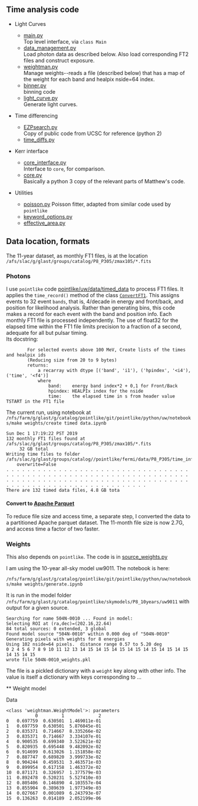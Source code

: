 ## Time analysis code

* Light Curves
    * [main.py](https://github.com/tburnett/lat_timing/blob/master/code/main.py)<br>
Top level interface, via `class Main` 
    * [data_management.py](https://github.com/tburnett/lat_timing/blob/master/code/data_management.py) <br>
 Load photon data as described below. Also load corresponding FT2 files and construct exposure.
    * [weightman.py](https://github.com/tburnett/lat_timing/blob/master/code/weightman.py)<br>
 Manage weights--reads a file (described below) that has a map of the weight for each band and healpix nside=64 index.
    * [binner.py](https://github.com/tburnett/lat_timing/blob/master/code/binner.py) <br>
    binning code
    * [light_curve.py](https://github.com/tburnett/lat_timing/blob/master/code/light_curve.py)<br>
    Generate light curves.

* Time differencing
    * [EZPsearch.py](https://github.com/tburnett/lat_timing/blob/master/code/EZPsearch.py)  
 Copy of public code from UCSC for reference (python 2)
    * [time_diffs.py](https://github.com/tburnett/lat_timing/blob/master/code/time_diffs.py) 


* Kerr interface
    - [core_interface.py](https://github.com/tburnett/lat_timing/blob/master/code/core_interface.py)<br>
    Interface to `core`, for comparison.
    - [core.py](https://github.com/tburnett/lat_timing/blob/master/code/core.py)<br>
    Basically a python 3 copy of the relevant parts of Matthew's code.


* Utilities
    * [poisson.py](https://github.com/tburnett/lat_timing/blob/master/code/poisson.py) 
    Poisson fitter, adapted from similar code used by `pointlike`
    * [keyword_options.py](https://github.com/tburnett/lat_timing/blob/master/code/keyword_options.py) 
    * [effective_area.py](https://github.com/tburnett/lat_timing/blob/master/code/)   
 

## Data location, formats

The 11-year dataset, as monthly FT1 files, is at the location `/afs/slac/g/glast/groups/catalog/P8_P305/zmax105/*.fits`
### Photons<br>
I use `pointlike` code [pointlike/uw/data/timed_data](https://github.com/tburnett/pointlike/blob/master/python/uw/data/timed_data.py) to process FT1 files.
It applies the `time_record()` method of the class [`ConvertFT1`](https://github.com/tburnett/pointlike/blob/451c9e0fc5a888d771fe0274a3438594599dc442/python/uw/data/binned_data.py#L490).
This assigns events to 32 event `bands`, that is, 4/decade in energy and front/back, and position for likelihood analysis. Rather than generating bins, this code makes a record for each event with the band and position info. Each monthly FT1 file is processed independently. The use of float32 for the elapsed time within the FT1 file limits precision to a fraction of a second, adequate for all but pulsar timing.  
Its docstring:

```
        For selected events above 100 MeV, Create lists of the times and healpix ids
        (Reducing size from 20 to 9 bytes)
        returns:
            a recarray with dtype [('band', 'i1'), ('hpindex', '<i4'), ('time', '<f4')]
            where
                band:    energy band index*2 + 0,1 for Front/Back 
                hpindex: HEALPIx index for the nside 
                time:    the elapsed time in s from header value TSTART in the FT1 file
```
The current run, using notebook at `/nfs/farm/g/glast/g/catalog/pointlike/git/pointlike/python/uw/notebooks/make weights/create timed data.ipynb`
```
Sun Dec 1 17:19:22 PST 2019
132 monthly FT1 files found at /afs/slac/g/glast/groups/catalog/P8_P305/zmax105/*.fits
	 32 GB total
Writing time files to folder /afs/slac/g/glast/groups/catalog//pointlike/fermi/data/P8_P305/time_info
	overwrite=False
. . . . . . . . . . . . . . . . . . . . . . . . . . . . . . . . . . . . . . . . . . . . . . . . . . . . . . . . . . . . . . . . . . . . . . . . . . . . . . . . . . . . . . . . . . . . . . . . . . . . . . . . . . . . . . . . . . . . . . . . . . . . . . . . . . . . 
There are 132 timed data files, 4.8 GB tota
```
#### Convert to [Apache Parquet](http://parquet.apache.org/documentation/latest/)
To reduce file size and access time, a separate step, I converted the data to a partitioned Apache parquet dataset. The 11-month file size is now 2.7G, and access time a factor of two faster. 

### Weights<br>
This also depends on `pointlike`. The code is in [source_weights.py](https://github.com/tburnett/pointlike/blob/master/python/uw/like2/source_weights.py)

I am using the 10-year all-sky model uw9011. The notebook is here:

`/nfs/farm/g/glast/g/catalog/pointlike/git/pointlike/python/uw/notebooks/make weights/generate.ipynb`

It is run in the model folder `/nfs/farm/g/glast/g/catalog/pointlike/skymodels/P8_10years/uw9011`
with output for a given source.
```
Searching for name 504N-0010 ... Found in model:
Selecting ROI at (ra,dec)=(202.16,22.64)
84 total sources: 0 extended, 3 global
Found model source "504N-0010" within 0.000 deg of "504N-0010"
Generating pixels with weights for 8 energies
Using 102 nside=64 pixels.  distance range 0.57 to 5.20 deg
0 2 4 5 6 7 8 9 10 11 12 13 14 15 14 15 14 15 14 15 14 15 14 15 14 15 14 15 14 15
wrote file 504N-0010_weights.pkl
```

The file is a pickled dictionary with a `weight` key along with other info. The value is itself a dictionary with keys corresponding to ...

** Weight model

Data

```
<class 'weightman.WeightModel'>: parameters
           0         1             2
0   0.697759  0.630501  1.469011e-01
1   0.697759  0.630501  5.876045e-01
2   0.835371  0.714667  8.335266e-02
3   0.835371  0.714667  3.334107e-01
4   0.900535  0.699340  3.522621e-02
5   0.820935  0.695448  9.482092e-02
6   0.914699  0.613026  1.151858e-02
7   0.887747  0.689820  3.999733e-02
8   0.904244  0.459531  3.463571e-03
9   0.899954  0.617158  1.463372e-02
10  0.871171  0.326957  1.377579e-03
11  0.892478  0.520231  5.527410e-03
12  0.805406  0.146890  4.103557e-04
13  0.855904  0.389639  1.977349e-03
14  0.027667  0.001089  6.243793e-07
15  0.136263  0.014189  2.052199e-06
```
